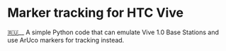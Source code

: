 # Marker tracking for HTC Vive
[🇷🇺](https://github.com/waldohoe/marker-tracking-for-htc-vive/blob/main/READMErus.md)__
A simple Python code that can emulate Vive 1.0 Base Stations and use ArUco markers for tracking instead.
